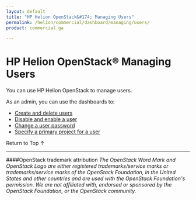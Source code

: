 ```yaml
---
layout: default
title: "HP Helion OpenStack&#174; Managing Users"
permalink: /helion/commercial/dashboard/managing/users/
product: commercial.ga

---
```

<!--UNDER REVISION-->

<script>

function PageRefresh {
onLoad="window.refresh"
}

PageRefresh();

</script>

<!--
<p style="font-size: small;"> <a href="/helion/commercial/ga1/install/">&#9664; PREV</a> | <a href="/helion/commercial/ga1/install-overview/">&#9650; UP</a> | <a href="/helion/commercial/ga1/">NEXT &#9654;</a> </p>
-->

# HP Helion OpenStack&#174; Managing Users

You can use HP Helion OpenStack to manage users.</p>

As an admin, you can use the dashboards to:</p>

* [Create and delete users](/helion/commercial/dashboard/managing/users/create/)
* [Disable and enable a user](/helion/commercial/dashboard/managing/users/enable/)
* [Change a user password](/helion/commercial/dashboard/managing/users/password/)
* [Specify a primary project for a user](/helion/commercial/dashboard/managing/projects/primary/)

<a href="#top" style="padding:14px 0px 14px 0px; text-decoration: none;"> Return to Top &#8593; </a>


----
####OpenStack trademark attribution
*The OpenStack Word Mark and OpenStack Logo are either registered trademarks/service marks or trademarks/service marks of the OpenStack Foundation, in the United States and other countries and are used with the OpenStack Foundation's permission. We are not affiliated with, endorsed or sponsored by the OpenStack Foundation, or the OpenStack community.*